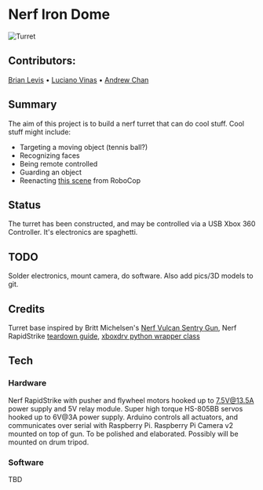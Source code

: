# Nerf Iron Dome
![Turret](https://github.com/brianlevis/nerf-iron-dome/blob/master/turret.jpg)
## Contributors:
[Brian Levis](https://github.com/brianlevis) • [Luciano Vinas](https://github.com/lucianovinas) • [Andrew Chan](https://github.com/theandrewchan)
## Summary
The aim of this project is to build a nerf turret that can do cool stuff. Cool stuff might include:
* Targeting a moving object (tennis ball?)
* Recognizing faces
* Being remote controlled
* Guarding an object
* Reenacting [this scene](https://www.youtube.com/watch?v=mrXfh4hENKs) from RoboCop
## Status
The turret has been constructed, and may be controlled via a USB Xbox 360 Controller. It's electronics are spaghetti.
## TODO
Solder electronics, mount camera, do software. Also add pics/3D models to git.
## Credits
Turret base inspired by Britt Michelsen's [Nerf Vulcan Sentry Gun](http://www.instructables.com/id/Nerf-Vulcan-Sentry-Gun/), Nerf RapidStrike [teardown guide](http://www.instructables.com/id/Nerf-Vulcan-Sentry-Gun/),
[xboxdrv python wrapper class](https://github.com/FRC4564/Xbox)
## Tech
### Hardware
Nerf RapidStrike with pusher and flywheel motors hooked up to 7.5V@13.5A power supply and 5V relay module. Super high torque HS-805BB servos hooked up to 6V@3A power supply. Arduino controls all actuators, and communicates over serial with Raspberry Pi. Raspberry Pi Camera v2 mounted on top of gun. To be polished and elaborated. Possibly will be mounted on drum tripod.
### Software
TBD
